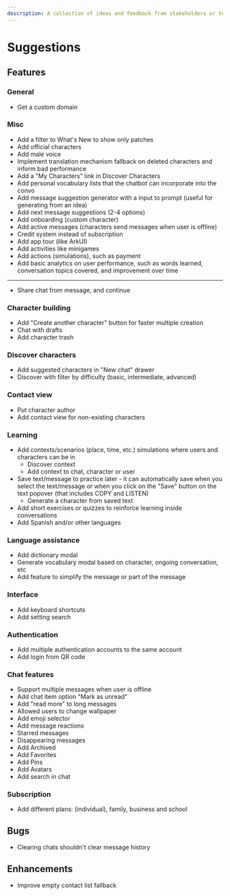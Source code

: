 ```yaml
---
description: A collection of ideas and feedback from stakeholders or team members.
---
```


# Suggestions

## Features

### General

- Get a custom domain

### Misc

- Add a filter to What's New to show only patches
- Add official characters
- Add male voice
- Implement translation mechanism fallback on deleted characters and inform bad performance
- Add a "My Characters" link in Discover Characters
- Add personal vocabulary lists that the chatbot can incorporate into the convo
- Add message suggestion generator with a input to prompt (useful for generating from an idea)
- Add next message suggestions (2-4 options)
- Add onboarding (custom character)
- Add active messages (characters send messages when user is offline)
- Credit system instead of subscription
- Add app tour (like ArkUI)
- Add activities like minigames
- Add actions (simulations), such as payment
- Add basic analytics on user performance, such as words learned, conversation topics covered, and improvement over time
- ---
- Share chat from message, and continue

### Character building

- Add "Create another character" button for faster multiple creation
- Chat with drafts
- Add character trash

### Discover characters

- Add suggested characters in "New chat" drawer
- Discover with filter by difficulty (basic, intermediate, advanced)

### Contact view

- Put character author
- Add contact view for non-existing characters

### Learning

- Add contexts/scenarios (place, time, etc.) simulations where users and characters can be in
  - Discover context
  - Add context to chat, character or user
- Save text/message to practice later - it can automatically save when you select the text/message or when you click on the "Save" button on the text popover (that includes COPY and LISTEN)
  - Generate a character from saved text
- Add short exercises or quizzes to reinforce learning inside conversations
- Add Spanish and/or other languages

### Language assistance

- Add dictionary modal
- Generate vocabulary modal based on character, ongoing conversation, etc
- Add feature to simplify the message or part of the message

### Interface

- Add keyboard shortcuts
- Add setting search

### Authentication

- Add multiple authentication accounts to the same account
- Add login from QR code

### Chat features

- Support multiple messages when user is offline
- Add chat item option "Mark as unread"
- Add "read more" to long messages
- Allowed users to change wallpaper
- Add emoji selector
- Add message reactions
- Starred messages
- Disappearing messages
- Add Archived
- Add Favorites
- Add Pins
- Add Avatars
- Add search in chat

### Subscription

- Add different plans: (individual), family, business and school

## Bugs

- Clearing chats shouldn't clear message history

## Enhancements

- Improve empty contact list fallback
